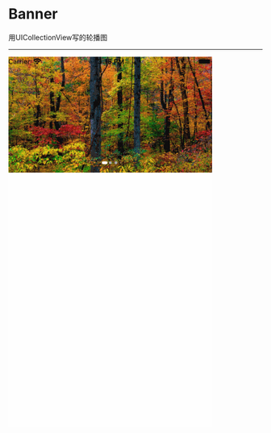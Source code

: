 # Banner
用UICollectionView写的轮播图
***
![img](https://github.com/linlingliu/Banner/blob/master/Banner.gif)

